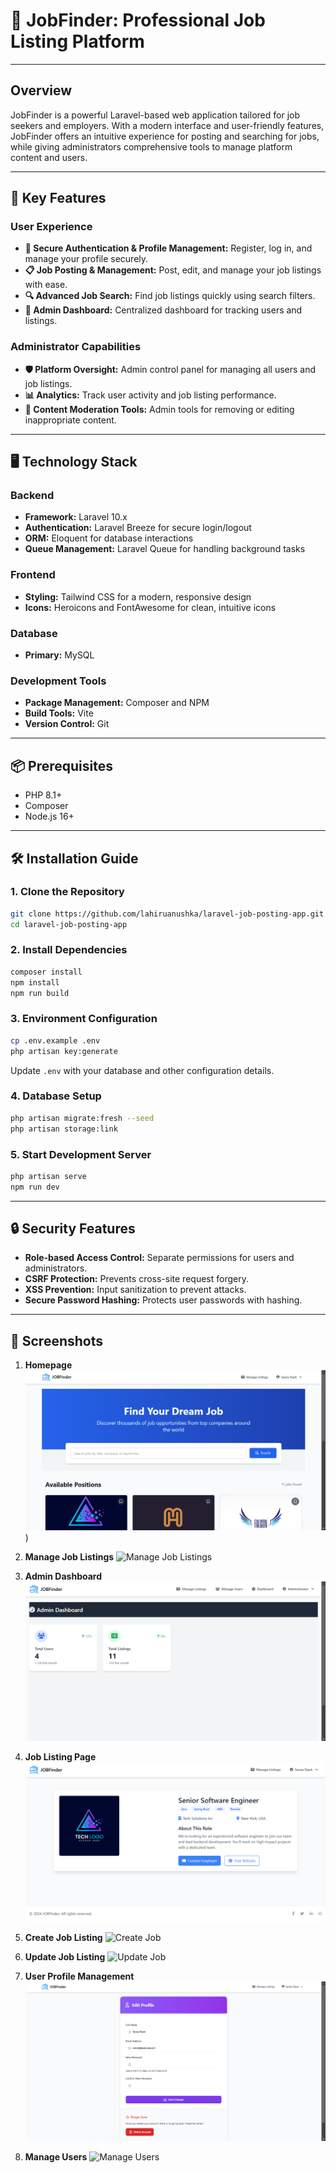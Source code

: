 # 🌟 JobFinder: Professional Job Listing Platform

---

## Overview

JobFinder is a powerful Laravel-based web application tailored for job seekers and employers. With a modern interface and user-friendly features, JobFinder offers an intuitive experience for posting and searching for jobs, while giving administrators comprehensive tools to manage platform content and users.

---

## 🚀 Key Features

### User Experience
- **🔐 Secure Authentication & Profile Management:** Register, log in, and manage your profile securely.
- **📋 Job Posting & Management:** Post, edit, and manage your job listings with ease.
- **🔍 Advanced Job Search:** Find job listings quickly using search filters.
- **👤 Admin Dashboard:** Centralized dashboard for tracking users and listings.

### Administrator Capabilities
- **🛡️ Platform Oversight:** Admin control panel for managing all users and job listings.
- **📊 Analytics:** Track user activity and job listing performance.
- **🚧 Content Moderation Tools:** Admin tools for removing or editing inappropriate content.

---

## 🖥️ Technology Stack

### Backend
- **Framework:** Laravel 10.x
- **Authentication:** Laravel Breeze for secure login/logout
- **ORM:** Eloquent for database interactions
- **Queue Management:** Laravel Queue for handling background tasks

### Frontend
- **Styling:** Tailwind CSS for a modern, responsive design
- **Icons:** Heroicons and FontAwesome for clean, intuitive icons

### Database
- **Primary:** MySQL

### Development Tools
- **Package Management:** Composer and NPM
- **Build Tools:** Vite
- **Version Control:** Git

---

## 📦 Prerequisites

- PHP 8.1+
- Composer
- Node.js 16+

---

## 🛠️ Installation Guide

### 1. Clone the Repository
```bash
git clone https://github.com/lahiruanushka/laravel-job-posting-app.git
cd laravel-job-posting-app
```

### 2. Install Dependencies
```bash
composer install
npm install
npm run build
```

### 3. Environment Configuration
```bash
cp .env.example .env
php artisan key:generate
```
Update `.env` with your database and other configuration details.

### 4. Database Setup
```bash
php artisan migrate:fresh --seed
php artisan storage:link
```

### 5. Start Development Server
```bash
php artisan serve
npm run dev
```

---

## 🔒 Security Features

- **Role-based Access Control:** Separate permissions for users and administrators.
- **CSRF Protection:** Prevents cross-site request forgery.
- **XSS Prevention:** Input sanitization to prevent attacks.
- **Secure Password Hashing:** Protects user passwords with hashing.

---

## 📸 Screenshots

1. **Homepage**
   ![Homepage](docs/screenshots/home.png))

2. **Manage Job Listings**
   ![Manage Job Listings](docs/screeshots/manage-listings.png)

3. **Admin Dashboard**
   ![Admin Dashboard](docs/screenshots/dashboard.png)

4. **Job Listing Page**
   ![Job Listing](docs/screenshots/show-listing.png)

5. **Create Job Listing**
   ![Create Job](docs/screenshots/create-listing.png)

6. **Update Job Listing**
   ![Update Job](docs/screenshots/update-listing.png)

7. **User Profile Management**
   ![Profile Management](docs/screenshots/update-profile.png)

8. **Manage Users**
   ![Manage Users](docs/screeshots/manage-users.png)